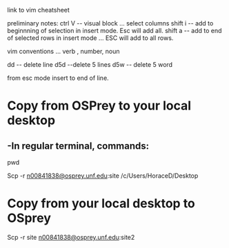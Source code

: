 link to vim cheatsheet

preliminary notes:
ctrl V -- visual block ... select columns
shift i -- add to beginnning of selection in insert mode. Esc will add all.
shift a -- add to end of selected rows in insert mode ... ESC will add to all rows.

vim conventions ... verb , number, noun

dd -- delete line
d5d --delete 5 lines
d5w -- delete 5 word

from esc mode insert to end of line.

# Copy from OSPrey to your local desktop
## -In regular terminal, commands:
pwd

Scp -r n00841838@osprey.unf.edu:site  /c/Users/HoraceD/Desktop

# Copy from your local desktop to OSprey

Scp -r site  n00841838@osprey.unf.edu:site2

